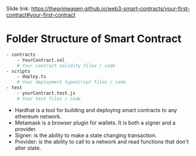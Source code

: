 Slide link: https://theprimeagen.github.io/web3-smart-contracts/your-first-contract#your-first-contract

# Folder Structure of Smart Contract
```bash
- contracts
    - YourContract.sol
    # Your contract solidity files / code
- scripts
    - deploy.ts
    # Your deployment typescript files / code
- test
    - yourContract.test.js
    # Your test files / code
```

- Hardhat is a tool for building and deploying smart contracts to any ethereum network.
- Metamask is a browser plugin for wallets. It is both a signer and a provider.
- Signer: is the ability to make a state changing transaction.
- Provider: is the ability to call to a network and read functions that don't alter state.